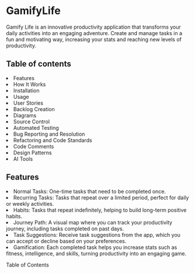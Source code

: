 # GamifyLife
Gamify Life is an innovative productivity application that transforms your daily activities into an engaging adventure. Create and manage tasks in a fun and motivating way, increasing your stats and reaching new levels of productivity.

## Table of contents
<li> Features </li>
<li> How It Works </li>
<li> Installation </li>
<li> Usage </li>
<li> User Stories </li>
<li> Backlog Creation </li>
<li> Diagrams </li>
<li> Source Control </li>
<li> Automated Testing </li>
<li> Bug Reporting and Resolution </li>
<li> Refactoring and Code Standards </li>
<li> Code Comments </li>
<li> Design Patterns </li>
<li> AI Tools </li>

## Features 
<li>Normal Tasks: One-time tasks that need to be completed once. </li>
<li> Recurring Tasks: Tasks that repeat over a limited period, perfect for daily or weekly activities. </li>
<li> Habits: Tasks that repeat indefinitely, helping to build long-term positive habits. </li>
<li> Journey Path: A visual map where you can track your productivity journey, including tasks completed on past days.</li>
<li>Task Suggestions: Receive task suggestions from the app, which you can accept or decline based on your preferences. </li>
<li>Gamification: Each completed task helps you increase stats such as fitness, intelligence, and skills, turning productivity into an engaging game. </li>



Table of Contents
